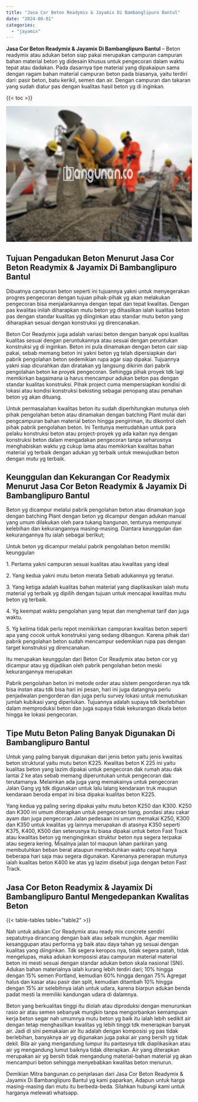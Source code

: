 ```yaml
---
title: "Jasa Cor Beton Readymix & Jayamix Di Bambanglipuro Bantul"
date: "2024-08-01"
categories: 
  - "jayamix"
---
```


**Jasa Cor Beton Readymix & Jayamix Di Bambanglipuro Bantul** – Beton readymix atau adukan beton siap pakai merupakan campuran campuran bahan material beton yg didesain khusus untuk pengecoran dalam waktu tepat atau dadakan. Pada dasarnya tipe material yang dipakaipun sama dengan ragam bahan material campuran beton pada biasanya, yaitu terdiri dari: pasir beton, batu kerikil, semen dan air. Dengan campuran dan takaran yang sudah diatur pas dengan kualitas hasil beton yg di inginkan.

{{< toc >}}

![Jasa Cor Beton Readymix & Jayamix Di Bambanglipuro Bantul](/images/jasa-cor-readymix-30.png)

## Tujuan Pengadukan Beton Menurut Jasa Cor Beton Readymix & Jayamix Di Bambanglipuro Bantul

Dibuatnya campuran beton seperti ini tujuannya yakni untuk menyegerakan progres pengecoran dengan tujuan pihak-pihak yg akan melakukan pengecoran bisa menjalankannya dengan tepat dan tepat kwalitas. Dengan pas kwalitas inilah diharapkan mutu beton yg dihasilkan ialah kualitas beton pas dengan standar kualitas yg diinginkan atau standar mutu beton yang diharapkan sesuai dengan konstruksi yg direncanakan.

Beton Cor Readymix juga adalah variasi beton dengan banyak opsi kualitas kualitas sesuai dengan peruntukannya atau sesuai dengan peruntukan konstruksi yg di inginkan. Beton ini pula dinamakan dengan beton cair siap pakai, sebab memang beton ini yakni beton yg telah dipersiapkan dari pabrik pengolahan beton sedemikian rupa agar siap dipakai. Tujuannya yakni siap dicurahkan dan diratakan yg langsung dikirim dari pabrik pengolahan beton ke proyek pengecoran. Sehingga pihak proyek tdk lagi memikirkan bagaimana ia harus mencampur adukan beton pas dengan standar kualitas konstruksi. Pihak project cuma mempersiapkan kondisi di lokasi atau kondisi konstruksi bekisting sebagai penopang atau penahan beton yg akan dituang.

Untuk permasalahan kwalitas beton itu sudah diperhitungkan mutunya oleh pihak pengolahan beton atau dinamakan dengan batching Plant mulai dari pengcampuran bahan material beton hingga pengiriman, itu dikontrol oleh pihak pabrik pengolahan beton. Ini Tentunya memudahkan untuk para pelaku konstruksi beton atau project-proyek yg ada kaitan nya dengan konstruksi beton dalam mengadakan pengecoran tanpa seharusnya menghabiskan waktu yg cukup lama atau memikirkan kwalitas bahan material yg terbaik dengan adukan yg terbaik untuk mewujudkan beton dengan mutu yg terbaik.

## Keunggulan dan Kekurangan Cor Readymix Menurut Jasa Cor Beton Readymix & Jayamix Di Bambanglipuro Bantul

Beton yg dicampur melalui pabrik pengolahan beton atau dinamakan juga dengan batching Plant dengan beton yg dicampur dengan adukan manual yang umum dilakukan oleh para tukang bangunan, tentunya mempunyai kelebihan dan kekurangannya masing-masing. Diantara keunggulan dan kekurangannya Itu ialah sebagai berikut;

Untuk beton yg dicampur melalui pabrik pengolahan beton memiliki keunggulan

1\. Pertama yakni campuran sesuai kualitas atau kwalitas yang ideal

2\. Yang kedua yakni mutu beton merata Sebab adukannya yg teratur.

3\. Yang ketiga adalah kualitas bahan material yang diaplikasikan ialah mutu material yg terbaik yg dipilih dengan tujuan untuk mencapai kwalitas mutu beton yg terbaik.

4\. Yg keempat waktu pengolahan yang tepat dan menghemat tarif dan juga waktu.

5\. Yg kelima tidak perlu repot memikirkan campuran kwalitas beton seperti apa yang cocok untuk konstruksi yang sedang dibangun. Karena pihak dari pabrik pengolahan beton sudah mencampur sedemikian rupa pas dengan target konstruksi yg direncanakan.

Itu merupakan keunggulan dari Beton Cor Readymix atau beton cor yg dicampur atau yg dijadikan oleh pabrik pengolahan beton meski kekurangannya merupakan

Pabrik pengolahan beton ini metode order atau sistem pengorderan nya tdk bisa instan atau tdk bisa hari ini pesan, hari ini juga datangnya perlu penjadwalan pengorderan dan juga perlu survey lokasi untuk memutuskan jumlah kubikasi yang diperlukan. Tujuannya adalah supaya tdk berlebihan dalam memproduksi beton dan juga supaya tidak kekurangan dikala beton hingga ke lokasi pengecoran.

## Tipe Mutu Beton Paling Banyak Digunakan Di Bambanglipuro Bantul

Untuk yang paling banyak digunakan dari jenis beton yaitu jenis kwalitas beton struktural yaitu mutu beton K225. Kwalitas beton K 225 ini yaitu kualitas beton yang lazim dipakai untuk pengecoran dak rumah atau dak lantai 2 ke atas sebab memang diperuntukan untuk pengecoran dak terutamanya. Melainkan ada juga yang memakainya untuk pengecoran Jalan Gang yg tdk digunakan untuk lalu lalang kendaraan truk maupun kendaraan beroda empat ini bisa dipakai kualitas beton K225.

Yang kedua yg paling sering dipakai yaitu mutu beton K250 dan K300. K250 dan K300 ini umum diterapkan untuk pengecoran tiang, pondasi atau cakar ayam dan juga pengecoran Jalan pedesaan ini umum memakai K250, K300 dan K350 untuk kwalitas yg lainnya merupakan di atasnya K350 seperti K375, K400, K500 dan seterusnya itu biasa dipakai untuk beton Fast Track atau kwalitas beton yg menginginkan struktur beton nya segera terpakai atau segera kering. Misalnya jalan tol maupun lahan parkiran yang membutuhkan beban berat ataupun membutuhkan waktu cepat hanya beberapa hari saja mau segera digunakan. Karenanya penerapan mutunya ialah kualitas beton K400 ke atas yg lazim disebut juga dengan beton Fast Track.

## Jasa Cor Beton Readymix & Jayamix Di Bambanglipuro Bantul Mengedepankan Kwalitas Beton

{{< table-tables table="table2" >}}

Nah untuk adukan Cor Readymix atau ready mix concrete sendiri sepatutnya dirancang dengan baik atau sebaik mungkin. Agar memiliki kesanggupan atau performa yg baik atau daya tahan yg sesuai dengan kualitas yang diinginkan. Tdk segera keropos nya, tidak segera patah, tidak mengelupas, maka adukan komposisi atau campuran material material beton ini mesti sesuai dengan standar adukan beton skala nasional (SNI). Adukan bahan materialnya ialah kurang lebih terdiri dari; 10% hingga dengan 15% semen Portland, kemudian 60% hingga dengan 75% Agregat halus dan kasar atau pasir dan split, kemudian ditambah 10% hingga dengan 15% air selebihnya ialah untuk udara, karena biarpun adukan benda padat mesti Ia memiliki kandungan udara di dalamnya.

Beton yang berkualitas tinggi itu diolah atau diproduksi dengan menurunkan rasio air atau semen sebanyak mungkin tanpa mengorbankan kemampuan kerja beton segar nah umumnya mutu beton yg baik itu ialah lebih sedikit air dengan tetap menghasilkan kwalitas yg lebih tinggi tdk menerapkan banyak air. Jadi di sini pemakaian air Itu adalah dengan komposisi yg pas tidak berlebihan, banyaknya air yg digunakan juga pakai air yang bersih yg tidak dekil. Bila air yang mengandung lumpur itu pantasnya tdk diaplikasikan atau air yg mengandung lumut baiknya tidak diterapkan. Air yang diterapkan merupakan air yg bersih tidak mengandung material-bahan material yg akan mencampuri beton sehingga menyebabkan kwalitas beton menurun.

Demikian Mitra bangunan.co penjelasan dari Jasa Cor Beton Readymix & Jayamix Di Bambanglipuro Bantul yg kami paparkan, Adapun untuk harga masing-masing dari mutu itu berbeda-beda. Silahkan hubungi kami untuk harganya melewati whatsapp.

